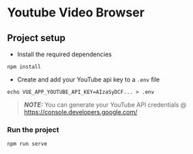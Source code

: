 # Youtube Video Browser

## Project setup
- Install the required dependencies
```
npm install
```
- Create and add your YouTube api key to a `.env` file
```
echo VUE_APP_YOUTUBE_API_KEY=AIzaSyDCF... > .env
```
> **_NOTE:_** You can generate your YouTube API credentials @ https://console.developers.google.com/

### Run the project
```
npm run serve
```
